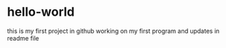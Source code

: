 # hello-world
this is my first project in github
working on my first program and updates in readme file
